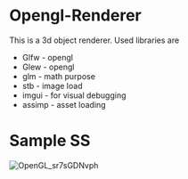 # Opengl-Renderer
This is a 3d object renderer.
Used libraries are
  - Glfw - opengl
  - Glew - opengl
  - glm - math purpose
  - stb - image load
  - imgui - for visual debugging
  - assimp - asset loading
# Sample SS

![OpenGL_sr7sGDNvph](https://github.com/jceads/Opengl-Renderer/assets/44341663/99f1addd-b580-4534-80f5-ad84d98f3da6)
